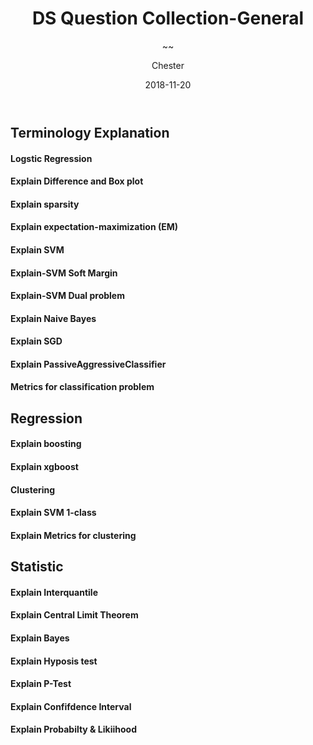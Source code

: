 ﻿---
layout:     post
title:      DS Question Collection-General
subtitle:   ~~
date:       2018-11-20
author:    Chester
header-img: img/failure.jpg
catalog: true
tags:
    Job
---
## Terminology Explanation 
#### Logstic Regression

#### Explain Difference and Box plot

#### Explain sparsity

#### Explain expectation-maximization (EM)

#### Explain SVM

#### Explain-SVM Soft Margin

#### Explain-SVM Dual problem

#### Explain Naive Bayes

#### Explain SGD

#### Explain PassiveAggressiveClassifier

#### Metrics for classification problem

## Regression

#### Explain boosting

#### Explain xgboost

#### Clustering

#### Explain SVM 1-class

#### Explain Metrics for clustering

## Statistic

#### Explain Interquantile

#### Explain Central Limit Theorem

#### Explain Bayes

#### Explain Hyposis test

#### Explain P-Test

#### Explain Confifdence Interval

#### Explain Probabilty & Likiihood


<!--stackedit_data:
eyJoaXN0b3J5IjpbLTU0NTI2Nzc2LC03MTkwNTIzNzIsLTEzOT
Y3MjU0MTNdfQ==
-->